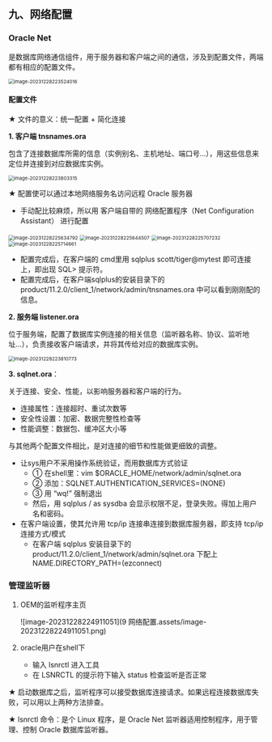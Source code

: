 ## 九、网络配置

### Oracle Net

是数据库网络通信组件，用于服务器和客户端之间的通信，涉及到配置文件，两端都有相应的配置文件。

<img src="9 网络配置.assets/image-20231228223524016.png" alt="image-20231228223524016" style="zoom:67%;" />

#### 配置文件

★ 文件的意义：统一配置 + 简化连接

**1. 客户端 tnsnames.ora**

包含了连接数据库所需的信息（实例别名、主机地址、端口号…），用这些信息来定位并连接到对应数据库实例。

<img src="9 网络配置.assets/image-20231228223803315.png" alt="image-20231228223803315" style="zoom:67%;" />

★ 配置使可以通过本地网络服务名访问远程 Oracle 服务器

- 手动配比较麻烦，所以用 客户端自带的 网络配置程序（Net Configuration Assistant） 进行配置

<img src="9 网络配置.assets/image-20231228225634792.png" alt="image-20231228225634792" style="zoom:67%;" />

<img src="9 网络配置.assets/image-20231228225644507.png" alt="image-20231228225644507" style="zoom:67%;" />

<img src="9 网络配置.assets/image-20231228225707232.png" alt="image-20231228225707232" style="zoom:67%;" />

<img src="9 网络配置.assets/image-20231228225714661.png" alt="image-20231228225714661" style="zoom:67%;" />

- 配置完成后，在客户端的 cmd里用 sqlplus scott/tiger@mytest 即可连接上，即出现 SQL> 提示符。
- 配置完成后，在客户端sqlplus的安装目录下的 product/11.2.0/client_1/network/admin/tnsnames.ora 中可以看到刚刚配的信息。

**2. 服务端 listener.ora**

位于服务端，配置了数据库实例连接的相关信息（监听器名称、协议、监听地址…），负责接收客户端请求，并将其传给对应的数据库实例。

<img src="9 网络配置.assets/image-20231228223810773.png" alt="image-20231228223810773" style="zoom:67%;" />

**3. sqlnet.ora**：

关于连接、安全、性能，以影响服务器和客户端的行为。

- 连接属性：连接超时、重试次数等
- 安全性设置：加密、数据完整性检查等
- 性能调整：数据包、缓冲区大小等

与其他两个配置文件相比，是对连接的细节和性能做更细致的调整。

- 让sys用户不采用操作系统验证，而用数据库方式验证
  - ① 在shell里：vim $ORACLE_HOME/network/admin/sqlnet.ora
  - ② 添加：SQLNET.AUTHENTICATION_SERVICES=(NONE)
  - ③ 用 “wq!” 强制退出
  - 然后，用 sqlplus / as sysdba 会显示权限不足，登录失败。得加上用户名和密码。
- 在客户端设置，使其允许用 tcp/ip 连接串连接到数据库服务器，即支持 tcp/ip 连接方式/模式
  - 在客户端 sqlplus 安装目录下的 product/11.2.0/client_1/network/admin/sqlnet.ora 下配上 NAME.DIRECTORY_PATH=(ezconnect)

### 管理监听器

1. OEM的监听程序主页

   ![image-20231228224911051](9 网络配置.assets/image-20231228224911051.png)

2. oracle用户在shell下

   - 输入 lsnrctl 进入工具
   - 在 LSNRCTL 的提示符下输入 status 检查监听是否正常

★ 启动数据库之后，监听程序可以接受数据库连接请求。如果远程连接数据库失败，可以用以上两种方法排查。

★ lsnrctl 命令：是个 Linux 程序，是 Oracle Net 监听器适用控制程序，用于管理、控制 Oracle 数据库监听器。

